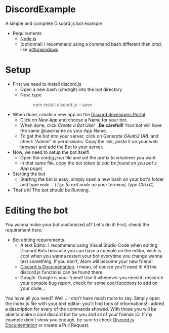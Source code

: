 # DiscordExample
A simple and complete Discord.js bot example

* Requirements
  * [Node.js](https://nodejs.org/)
  * (optionnal) I recommand using a command bash different than cmd, like [gitforwindows](https://gitforwindows.org/)

# Setup
* First we need to install discord.js
  * Open a new bash (cmd/git) into the bot directory
  * Now, type
    >npm install discord.js --save
* When done, create a new app on the [Discord developers Portal](https://discordapp.com/developers/applications/me/). 
  * Click on *New App* and choose a Name for your bot.
  * When done, click *Create a Bot User* . **Be carefull!** Your bot will have the same @username as your App Name.
  * To get the bot into your server, click on *Generate OAuth2 URL* and check "Admin" in permissions. Copy the link, paste it on your web browser and add the Bot to your server.
* Now, we need to setup the bot itself!
  * Open the *config.json* file and set the prefix to whatever you want.
  * In that same file, copy the bot token (*it can be found on you bot's App page*)
* Starting the bot
  * Starting the bot is easy: simply open a new bash on your bot's folder and type `node .` (*Tip: to exit node on your terminal, type Ctrl+C*)
* That's it! The bot should be Running.


# Editing the bot
You wanna make your bot customized af? Let's do it! First, check the requirement here:
* Bot editing requirements.
  * A text Editor. I recommend using Visual Studio Code when editing Discord Bots because you can have a console on the editor, wich is cool when you wanna restart your bot everytime you change wanna test something. If you don't, Atom will become your new friend!
  * [Discord.js Documentation](https://discord.js.org/#/docs/main/stable/general/welcome). I mean, of course you'll need it! All the discord.js functions can be found there.
  * Google. Google is your friend! Use it whenever you need it: research your console bug report, check for some cool functions to add on your code,...

You have all you need? Well... I don't have much more to say.
Simply open the index.js file with your text editor: you'll find tons of informations! I added a description for every of the commands showed. With those you will be able to make a cool discord bot for you and all of your friends :O.
If my example didn't show you enough, be sure to check [Discord.js Documentation](https://discord.js.org/#/docs/main/stable/general/welcome) or create a Pull Request.